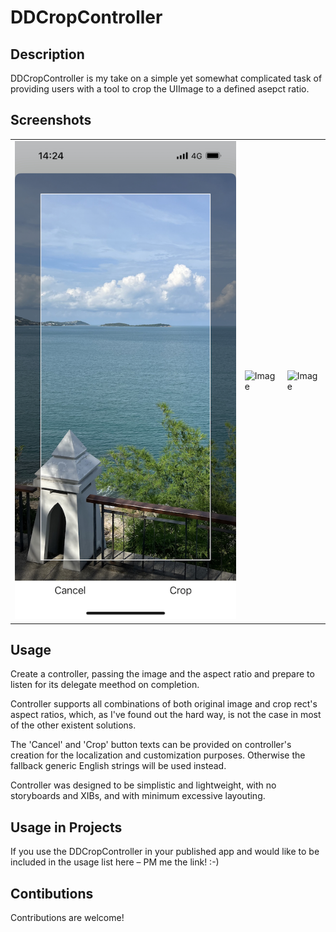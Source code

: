 # DDCropController

## Description
DDCropController is my take on a simple yet somewhat complicated task of providing users with a tool to crop the UIImage to a defined asepct ratio.

## Screenshots

|   |   |   |
|---|---|---|
| ![Image](<Screenshots/Screenshot-1.png>) | ![Image](<Screenshots/Screenshot-2.png>) | ![Image](<Screenshots/Screenshot-3.png>) |

## Usage
Create a controller, passing the image and the aspect ratio and prepare to listen for its delegate meethod on completion.

Controller supports all combinations of both original image and crop rect's aspect ratios, which, as I've found out the hard way, is not the case in most of the other existent solutions.

The 'Cancel' and 'Crop' button texts can be provided on controller's creation for the localization and customization purposes. Otherwise the fallback generic English strings will be used instead.

Controller was designed to be simplistic and lightweight, with no storyboards and XIBs, and with minimum excessive layouting.

## Usage in Projects
If you use the DDCropController in your published app and would like to be included in the usage list here – PM me the link! :-)

## Contibutions
Contributions are welcome!
